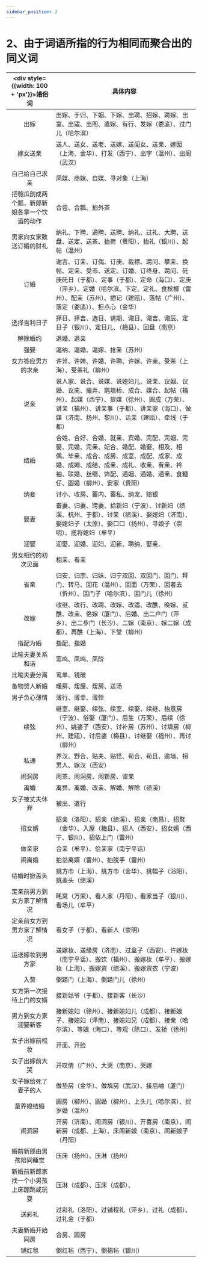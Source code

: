 ```yaml
---
sidebar_position: 2
---
```


# 2、由于词语所指的行为相同而聚合出的同义词

| <div style={{width: 100 + 'px'}}>婚俗词</div> | 具体内容 |
| :---: | --- |
| 出嫁 | 出嫁、于归、下姻、下嫁、出聘、招嫁、聘嫁、出室、出适、出阁、遣嫁、有行、发嫁（娄底）、过门儿（哈尔滨） |
| 嫁女送亲 | 送人、送女、送老、送嫁、送闺女、送亲、嫁囡（上海、金华）、打发（西宁）、出字（温州）、出阁（武汉） |
| 自己给自己求亲 | 凤媒、商嫁、自媒、寻对象（上海） |
| 把匏瓜剖成两个瓢，新郎新娘各拿一个饮酒的动作 | 合卺、合瓢、拍外茶 |
| 男家向女家致送订婚的财礼 | 纳礼、下聘、通聘、送聘、纳礼、过礼、大聘、送盘、送定、送茶、抬荷（贵阳）、抬礼（银川）、起帖（温州） |
| 订婚 | 谢吉、订亲、订偶、订庚、裁襟、聘问、攀亲、换帖、定亲、受币、送定、订婚、订终身、聘问、矺庚矺日（于都）、定事（于都）、定命（海口）、定庚（萍乡）、定婚（哈尔滨、下定、定礼、食槟榔（雷州）、配亲（苏州）、插记（建瓯）、落帖（广州）、落定（娄底））、担点心（金华） |
| 选择吉利日子 | 择日、择吉、选日、请期、诹日、诹吉、诹辰、定日子（银川）、定日儿、（梅县）、回盘（南京） |
| 解除婚约 | 退婚、退亲 |
| 强娶 | 逼纳、逼婚、逼嫁、抢亲（苏州） |
| 女方答应男方的求亲 | 许笄、许娉、许婚、许聘、许嫁、许亲、受茶（上海）、受茶礼（柳州） |
| 说亲 | 说人家、说合、说媒、说媳妇儿、说亲、议姻、议婚、议脔、撮弄、鹊填桥、成合、媒合、起帖（福州）、起媒（西宁）、提媒（徐州）、圆成（万荣）、讲亲（福州）、讲亲事（于都）、讲亲家（海口）、做媒（济南、扬州、黎川）、话亲（建瓯）、牵线（于都） |
| 结婚 | 合姓、合好、合婚、就亲、宾婚、完配、完姻、完娶、完婚、完亲、妃合、婚配、婚娶、相及、相偶、毕亲、成合、成房、成室、成配、成家、成婚、成婣、成结、成亲、成礼、收亲、有亲、衿袖、联婚、丝缗、饰配、通姻、通婚、通亲、食糖仔、圆婚（柳州）、安家（贵阳） |
| 纳妾 | 讨小、收房、蓄内、蓄私、纳宠、赔银 |
| 娶妻 | 畜妻、归妻、聘妻、拾新妇（宁波）、讨新妇（绩溪、杭州、于都）、讨亲（绩溪）、娶媳妇（济南）、娶媳妇子（太原）、娶口口（扬州）、寻娘子（崇明）、揽将媳妇（牟平） |
| 迎娶 | 迎娶、迎婚、迎妇、迎新、聘纳、娶亲、 |
| 男女相约的初次见面 | 相亲、看亲 |
| 省亲 | 归安、归宗、归妹、归宁双回、双回门、回门、拜门、转马、回花（温州）、回面（万荣）、回者去（忻州）、回门子（哈尔滨）、回门儿（徐州） |
| 改嫁 | 收继、改行、改聘、改嫁、改适、改醮、晚嫁、贰醮、改亲、佫嫁（厦门）、后婚、出二户门（萍乡）、出二步门（长沙）、二嫁（南京）、嫁二嫁（成都）、再醮（上海）、下堂（柳州） |
| 指配为婚 | 指配、指婚 |
| 比喻夫妻关系和谐 | 鸾鸣、凤鸣、凤阶 |
| 比喻夫妻分离 | 鸾单、镜破 |
| 备物贺人新婚 | 暖房、煖屋、煖房、送汤 |
| 男子负心薄情 | 薄行、薄幸、薄悻 |
| 续弦 | 继室、继娶、续弦、续室、续娶、续继、抬意房（宁波）、俗娶（厦门）、后生（万荣）、后续（徐州）、姚婆子（西安）、讨补房（苏州）、讨填房（柳州、建瓯）、讨后婆（梅县）、讨继娶（福州）、再讨（柳州） |
| 私通 | 养汉、野合、贴夫、贴怪、苟合、苟且、逾墙、拐男人、嫁汉（西安） |
| 闹洞房 | 闹茶、闹洞房、闹新房、谑亲 |
| 离婚 | 离异、离婚、改亲、解婚、解除（绩溪） |
| 女子被丈夫休弃 | 被出、遣行 |
| 招女婿 | 招亲（洛阳）、招亲（绩溪）、招亲（南昌）、招赘（金华）、入屋（梅县）、招人（西安）、招女婿（西宁、银川）、招侬上门（雷州） |
| 做亲家 | 合亲（牟平）、佮亲家（南宁平话） |
| 闹离婚 | 拍翁离婿（雷州）、拍脱手（雷州） |
| 结婚时掀盖头 | 挑方巾（上海）、挑方巾（金华）、挑幅子（浴阳）、挑盖头（绩溪） |
| 定亲前男方到女方家了解情况 | 眊窝（万荣）、看人家（丹阳）、看家当子（银川）、看场儿（牟平） |
| 定亲前女方到男方家了解情况 | 看女子（于都）、看新人（崇明） |
| 运送嫁妆到男方家 | 送嫁妆、送缘房（济南）、过盒子（西安）、许嫁妆（南宁平话）、搬饮（福州）、搬嫁妆（牟平）、搬嫁妆（上海）、搬嫁资（绩溪）、搬嫁资衣（宁波） |
| 入赘 | 倒踏门（上海）、倒踏门儿（徐州） |
| 女方第一次接待上门的女婿 | 接新姑爷（于都）、接新客（长沙） |
| 男方到女方家迎娶新客 | 接新媳妇（徐州）、接新媳妇儿（成都）、接新娘子、接媳妇（泽南）、接媳妇兄（成都）、接亲（哈尔滨）、等娘（海口）、等观（除口）、发轿（徐州） |
| 女子出嫁前梳妆 | 开面、开脸 |
| 女子出嫁前大哭 | 开叹情（广州）、大哭（南京）、哭嫁 |
| 女子嫁给死了妻子的人 | 做垫房（金华）、做填房（武汉）、接后岫（厦门） |
| 童养媳结婚 | 圆房（柳州）、圆婚（柳州）、上头儿（哈尔滨）、捉岁婚（温州） |
| 闹洞房 | 开房（济南）、闹洞房（银川）、开喜房（南京）、闹新房（成都、上海）、床闹新娘（南京）、闹新娘子（丹阳） |
| 婚前新郎由男孩陪同睡觉 | 压床（扬州）、压淋（扬州） |
| 新婚前新郎家找一个小男孩上床蹦跳或玩耍 | 压淋（成都）、压床（成都）、 |
| 送彩礼 | 过彩礼（洛阳）、过铺程礼（萍乡）、过礼（成都）、过礼金（于都） |
| 夫妻新婚开始同房 | 合房、圆房 |
| 铺红毯 | 倒红毡（西宁）、倒福毡（银川） |